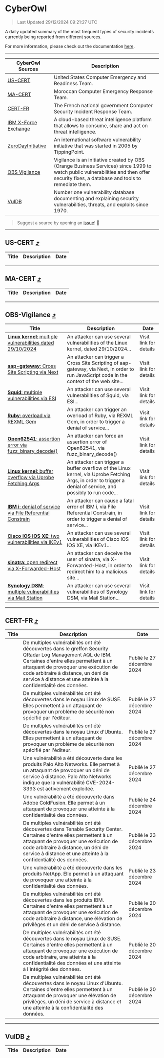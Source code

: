 
 <div id='top'></div>

# CyberOwl

 > Last Updated 29/12/2024 09:21:27 UTC
 
 A daily updated summary of the most frequent types of security incidents currently being reported from different sources.
 
 For more information, please check out the documentation [here](./docs/README.md).
 
 ---
 |CyberOwl Sources|Description|
 |---|---|
 |[US-CERT](#us-cert-arrow_heading_up)|United States Computer Emergency and Readiness Team.|
 |[MA-CERT](#ma-cert-arrow_heading_up)|Moroccan Computer Emergency Response Team.|
 |[CERT-FR](#cert-fr-arrow_heading_up)|The French national government Computer Security Incident Response Team.|
 |[IBM X-Force Exchange](#ibmcloud-arrow_heading_up)|A cloud-based threat intelligence platform that allows to consume, share and act on threat intelligence.|
 |[ZeroDayInitiative](#zerodayinitiative-arrow_heading_up)|An international software vulnerability initiative that was started in 2005 by TippingPoint.|
 |[OBS Vigilance](#obs-vigilance-arrow_heading_up)|Vigilance is an initiative created by OBS (Orange Business Services) since 1999 to watch public vulnerabilities and then offer security fixes, a database and tools to remediate them.|
 |[VulDB](#vuldb-arrow_heading_up)|Number one vulnerability database documenting and explaining security vulnerabilities, threats, and exploits since 1970.|
 
 > Suggest a source by opening an [issue](https://github.com/karimhabush/cyberowl/issues)! :raised_hands:
 ---

## US-CERT [:arrow_heading_up:](#cyberowl)

 |Title|Description|Date|
 |---|---|---|
 
 ---

## MA-CERT [:arrow_heading_up:](#cyberowl)

 |Title|Description|Date|
 |---|---|---|
 
 ---

## OBS-Vigilance [:arrow_heading_up:](#cyberowl)

 |Title|Description|Date|
 |---|---|---|
 |[<a href="https://vigilance.fr/vulnerability/Linux-kernel-multiple-vulnerabilities-dated-29-10-2024-45481" class="noirorange"><b>Linux kernel</b>: multiple vulnerabilities dated 29/10/2024</a>](https://vigilance.fr/vulnerability/Linux-kernel-multiple-vulnerabilities-dated-29-10-2024-45481)|An attacker can use several vulnerabilities of the Linux kernel, dated 29/10/2024...|Visit link for details|
 |[<a href="https://vigilance.fr/vulnerability/aap-gateway-Cross-Site-Scripting-via-Next-45480" class="noirorange"><b>aap-gateway</b>: Cross Site Scripting via Next</a>](https://vigilance.fr/vulnerability/aap-gateway-Cross-Site-Scripting-via-Next-45480)|An attacker can trigger a Cross Site Scripting of aap-gateway, via Next, in order to run JavaScript code in the context of the web site...|Visit link for details|
 |[<a href="https://vigilance.fr/vulnerability/Squid-multiple-vulnerabilities-via-ESI-45478" class="noirorange"><b>Squid</b>: multiple vulnerabilities via ESI</a>](https://vigilance.fr/vulnerability/Squid-multiple-vulnerabilities-via-ESI-45478)|An attacker can use several vulnerabilities of Squid, via ESI...|Visit link for details|
 |[<a href="https://vigilance.fr/vulnerability/Ruby-overload-via-REXML-Gem-45477" class="noirorange"><b>Ruby</b>: overload via REXML Gem</a>](https://vigilance.fr/vulnerability/Ruby-overload-via-REXML-Gem-45477)|An attacker can trigger an overload of Ruby, via REXML Gem, in order to trigger a denial of service...|Visit link for details|
 |[<a href="https://vigilance.fr/vulnerability/Open62541-assertion-error-via-fuzz-binary-decode-45903" class="noirorange"><b>Open62541</b>: assertion error via fuzz_binary_decode()</a>](https://vigilance.fr/vulnerability/Open62541-assertion-error-via-fuzz-binary-decode-45903)|An attacker can force an assertion error of Open62541, via fuzz_binary_decode()|Visit link for details|
 |[<a href="https://vigilance.fr/vulnerability/Linux-kernel-buffer-overflow-via-Uprobe-Fetching-Args-45476" class="noirorange"><b>Linux kernel</b>: buffer overflow via Uprobe Fetching Args</a>](https://vigilance.fr/vulnerability/Linux-kernel-buffer-overflow-via-Uprobe-Fetching-Args-45476)|An attacker can trigger a buffer overflow of the Linux kernel, via Uprobe Fetching Args, in order to trigger a denial of service, and possibly to run code...|Visit link for details|
 |[<a href="https://vigilance.fr/vulnerability/IBM-i-denial-of-service-via-File-Referential-Constrain-45896" class="noirorange"><b>IBM i</b>: denial of service via File Referential Constrain</a>](https://vigilance.fr/vulnerability/IBM-i-denial-of-service-via-File-Referential-Constrain-45896)|An attacker can cause a fatal error of IBM i, via File Referential Constrain, in order to trigger a denial of service...|Visit link for details|
 |[<a href="https://vigilance.fr/vulnerability/Cisco-IOS-IOS-XE-two-vulnerabilities-via-IKEv1-43890" class="noirorange"><b>Cisco IOS  IOS XE</b>: two vulnerabilities via IKEv1</a>](https://vigilance.fr/vulnerability/Cisco-IOS-IOS-XE-two-vulnerabilities-via-IKEv1-43890)|An attacker can use several vulnerabilities of Cisco IOS  IOS XE, via IKEv1...|Visit link for details|
 |[<a href="https://vigilance.fr/vulnerability/sinatra-open-redirect-via-X-Forwarded-Host-45891" class="noirorange"><b>sinatra</b>: open redirect via X-Forwarded-Host</a>](https://vigilance.fr/vulnerability/sinatra-open-redirect-via-X-Forwarded-Host-45891)|An attacker can deceive the user of sinatra, via X-Forwarded-Host, in order to redirect him to a malicious site...|Visit link for details|
 |[<a href="https://vigilance.fr/vulnerability/Synology-DSM-multiple-vulnerabilities-via-Mail-Station-41589" class="noirorange"><b>Synology DSM</b>: multiple vulnerabilities via Mail Station</a>](https://vigilance.fr/vulnerability/Synology-DSM-multiple-vulnerabilities-via-Mail-Station-41589)|An attacker can use several vulnerabilities of Synology DSM, via Mail Station...|Visit link for details|
 
 ---

## CERT-FR [:arrow_heading_up:](#cyberowl)

 |Title|Description|Date|
 |---|---|---|
 |[](https://www.cert.ssi.gouv.fr/avis/CERTFR-2024-AVI-1110/)|De multiples vulnérabilités ont été découvertes dans le greffon Security QRadar Log Management AQL de IBM. Certaines d'entre elles permettent à un attaquant de provoquer une exécution de code arbitraire à distance, un déni de service à distance et une atteinte à la confidentialité des données.|Publié le 27 décembre 2024|
 |[](https://www.cert.ssi.gouv.fr/avis/CERTFR-2024-AVI-1109/)|De multiples vulnérabilités ont été découvertes dans le noyau Linux de SUSE. Elles permettent à un attaquant de provoquer un problème de sécurité non spécifié par l'éditeur.|Publié le 27 décembre 2024|
 |[](https://www.cert.ssi.gouv.fr/avis/CERTFR-2024-AVI-1108/)|De multiples vulnérabilités ont été découvertes dans le noyau Linux d'Ubuntu. Elles permettent à un attaquant de provoquer un problème de sécurité non spécifié par l'éditeur.|Publié le 27 décembre 2024|
 |[](https://www.cert.ssi.gouv.fr/avis/CERTFR-2024-AVI-1107/)|Une vulnérabilité a été découverte dans les produits Palo Alto Networks. Elle permet à un attaquant de provoquer un déni de service à distance. Palo Alto Networks indique que la vulnérabilité CVE-2024-3393 est activement exploitée.|Publié le 27 décembre 2024|
 |[](https://www.cert.ssi.gouv.fr/avis/CERTFR-2024-AVI-1106/)|Une vulnérabilité a été découverte dans Adobe ColdFusion. Elle permet à un attaquant de provoquer une atteinte à la confidentialité des données.|Publié le 24 décembre 2024|
 |[](https://www.cert.ssi.gouv.fr/avis/CERTFR-2024-AVI-1105/)|De multiples vulnérabilités ont été découvertes dans Tenable Security Center. Certaines d'entre elles permettent à un attaquant de provoquer une exécution de code arbitraire à distance, un déni de service à distance et une atteinte à la confidentialité des données.|Publié le 23 décembre 2024|
 |[](https://www.cert.ssi.gouv.fr/avis/CERTFR-2024-AVI-1104/)|Une vulnérabilité a été découverte dans les produits NetApp. Elle permet à un attaquant de provoquer une atteinte à la confidentialité des données.|Publié le 23 décembre 2024|
 |[](https://www.cert.ssi.gouv.fr/avis/CERTFR-2024-AVI-1103/)|De multiples vulnérabilités ont été découvertes dans les produits IBM. Certaines d'entre elles permettent à un attaquant de provoquer une exécution de code arbitraire à distance, une élévation de privilèges et un déni de service à distance.|Publié le 20 décembre 2024|
 |[](https://www.cert.ssi.gouv.fr/avis/CERTFR-2024-AVI-1102/)|De multiples vulnérabilités ont été découvertes dans le noyau Linux de SUSE. Certaines d'entre elles permettent à un attaquant de provoquer une exécution de code arbitraire, une atteinte à la confidentialité des données et une atteinte à l'intégrité des données.|Publié le 20 décembre 2024|
 |[](https://www.cert.ssi.gouv.fr/avis/CERTFR-2024-AVI-1101/)|De multiples vulnérabilités ont été découvertes dans le noyau Linux d'Ubuntu. Certaines d'entre elles permettent à un attaquant de provoquer une élévation de privilèges, un déni de service à distance et une atteinte à la confidentialité des données.|Publié le 20 décembre 2024|
 
 ---

## VulDB [:arrow_heading_up:](#cyberowl)

 |Title|Description|Date|
 |---|---|---|
 